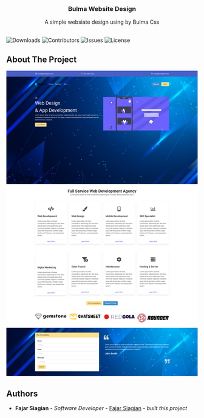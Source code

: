 <br/>
<p align="center">
  <h3 align="center">Bulma Website Design</h3>

  <p align="center">
    A simple websiate design using by Bulma Css
    <br/>
    <br/>
  </p>
</p>

![Downloads](https://img.shields.io/github/downloads/fajar7xx/bulma-website-design/total) ![Contributors](https://img.shields.io/github/contributors/fajar7xx/bulma-website-design?color=dark-green) ![Issues](https://img.shields.io/github/issues/fajar7xx/bulma-website-design) ![License](https://img.shields.io/github/license/fajar7xx/bulma-website-design) 

## About The Project

![Screen Shot](screenshots/screenshot.png)



## Authors

* **Fajar Siagian** - *Software Developer* - [Fajar Siagian](https://github.com/fajar7xx) - *built this project*
